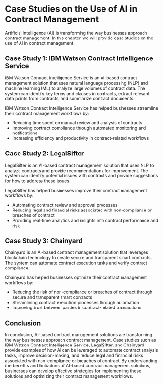 Case Studies on the Use of AI in Contract Management
=============================================================================================================

Artificial intelligence (AI) is transforming the way businesses approach contract management. In this chapter, we will provide case studies on the use of AI in contract management.

Case Study 1: IBM Watson Contract Intelligence Service
------------------------------------------------------

IBM Watson Contract Intelligence Service is an AI-based contract management solution that uses natural language processing (NLP) and machine learning (ML) to analyze large volumes of contract data. The system can identify key terms and clauses in contracts, extract relevant data points from contracts, and summarize contract documents.

IBM Watson Contract Intelligence Service has helped businesses streamline their contract management workflows by:

* Reducing time spent on manual review and analysis of contracts
* Improving contract compliance through automated monitoring and notifications
* Increasing efficiency and productivity in contract-related workflows

Case Study 2: LegalSifter
-------------------------

LegalSifter is an AI-based contract management solution that uses NLP to analyze contracts and provide recommendations for improvement. The system can identify potential issues with contracts and provide suggestions for how to address these issues.

LegalSifter has helped businesses improve their contract management workflows by:

* Automating contract review and approval processes
* Reducing legal and financial risks associated with non-compliance or breaches of contract
* Providing real-time analytics and insights into contract performance and risk

Case Study 3: Chainyard
-----------------------

Chainyard is an AI-based contract management solution that leverages blockchain technology to create secure and transparent smart contracts. The system can automate contract execution tasks and verify contract compliance.

Chainyard has helped businesses optimize their contract management workflows by:

* Reducing the risk of non-compliance or breaches of contract through secure and transparent smart contracts
* Streamlining contract execution processes through automation
* Improving trust between parties in contract-related transactions

Conclusion
----------

In conclusion, AI-based contract management solutions are transforming the way businesses approach contract management. Case studies such as IBM Watson Contract Intelligence Service, LegalSifter, and Chainyard provide examples of how AI can be leveraged to automate contract analysis tasks, improve decision-making, and reduce legal and financial risks associated with non-compliance or breaches of contract. By understanding the benefits and limitations of AI-based contract management solutions, businesses can develop effective strategies for implementing these solutions and optimizing their contract management workflows.
